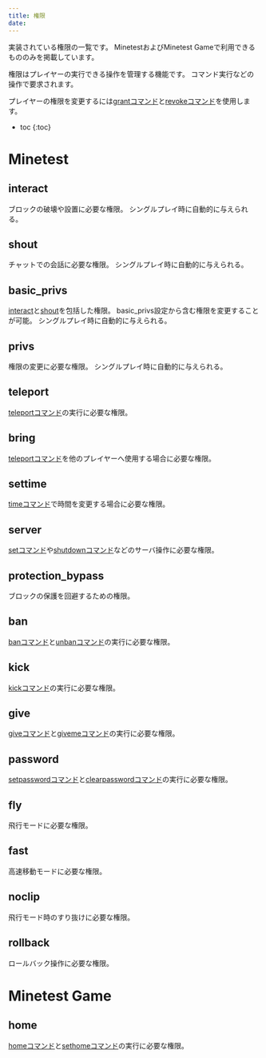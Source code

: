 ```yaml
---
title: 権限
date:
---
```


実装されている権限の一覧です。
MinetestおよびMinetest Gameで利用できるもののみを掲載しています。

権限はプレイヤーの実行できる操作を管理する機能です。
コマンド実行などの操作で要求されます。

プレイヤーの権限を変更するには[grantコマンド](commands#grant)と[revokeコマンド](commands#revoke)を使用します。

- toc
{:toc}

# Minetest

## interact

ブロックの破壊や設置に必要な権限。
シングルプレイ時に自動的に与えられる。

## shout

チャットでの会話に必要な権限。
シングルプレイ時に自動的に与えられる。

## basic_privs

[interact](#interact)と[shout](#shout)を包括した権限。
basic_privs設定から含む権限を変更することが可能。
シングルプレイ時に自動的に与えられる。

## privs

権限の変更に必要な権限。
シングルプレイ時に自動的に与えられる。

## teleport

[teleportコマンド](commands#teleport)の実行に必要な権限。

## bring

[teleportコマンド](commands#teleport)を他のプレイヤーへ使用する場合に必要な権限。

## settime

[timeコマンド](commands#time)で時間を変更する場合に必要な権限。

## server

[setコマンド](commands#set)や[shutdownコマンド](commands#shutdown)などのサーバ操作に必要な権限。

## protection_bypass

ブロックの保護を回避するための権限。

## ban

[banコマンド](commands#ban)と[unbanコマンド](commands#unban)の実行に必要な権限。

## kick

[kickコマンド](commands#kick)の実行に必要な権限。

## give

[giveコマンド](commands#give)と[givemeコマンド](commands#giveme)の実行に必要な権限。

## password

[setpasswordコマンド](commands#setpassword)と[clearpasswordコマンド](commands#clearpassword)の実行に必要な権限。

## fly

飛行モードに必要な権限。

## fast

高速移動モードに必要な権限。

## noclip

飛行モード時のすり抜けに必要な権限。

## rollback

ロールバック操作に必要な権限。

# Minetest Game

## home

[homeコマンド](commands#home)と[sethomeコマンド](commands#sethome)の実行に必要な権限。
